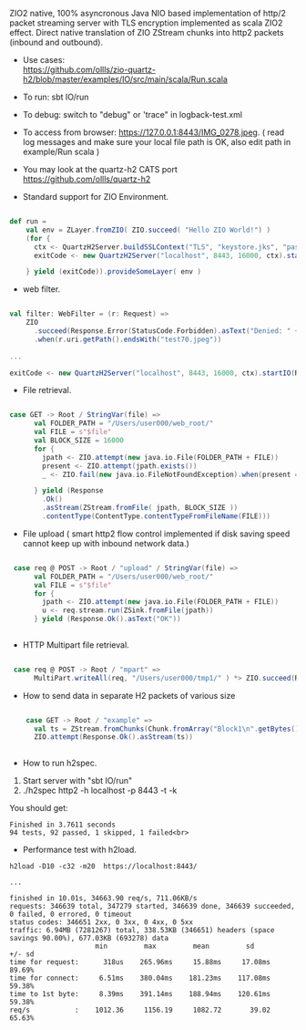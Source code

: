 ZIO2 native, 100% asyncronous Java NIO based implementation of http/2 packet streaming server with TLS encryption implemented as scala ZIO2 effect. Direct native translation of ZIO ZStream chunks into http2 packets (inbound and outbound).

* Use cases:<br> https://github.com/ollls/zio-quartz-h2/blob/master/examples/IO/src/main/scala/Run.scala
* To run:  sbt IO/run
* To debug: switch to "debug" or 'trace" in logback-test.xml
* To access from browser: https://127.0.0.1:8443/IMG_0278.jpeg. ( read log messages and make sure your local file path is OK, also edit path in example/Run scala  )
* You may look at the quartz-h2 CATS port https://github.com/ollls/quartz-h2

* Standard support for ZIO Environment.

```scala

def run =
    val env = ZLayer.fromZIO( ZIO.succeed( "Hello ZIO World!") )
    (for {
      ctx <- QuartzH2Server.buildSSLContext("TLS", "keystore.jks", "password")
      exitCode <- new QuartzH2Server("localhost", 8443, 16000, ctx).startIO(R, filter, sync = false)

    } yield (exitCode)).provideSomeLayer( env )

```

* web filter.

```scala

val filter: WebFilter = (r: Request) =>
    ZIO
      .succeed(Response.Error(StatusCode.Forbidden).asText("Denied: " + r.uri.getPath()))
      .when(r.uri.getPath().endsWith("test70.jpeg"))
   
...

exitCode <- new QuartzH2Server("localhost", 8443, 16000, ctx).startIO(R, filter, sync = false)

```

* File retrieval.

```scala 

case GET -> Root / StringVar(file) =>
      val FOLDER_PATH = "/Users/user000/web_root/"
      val FILE = s"$file"
      val BLOCK_SIZE = 16000
      for {
        jpath <- ZIO.attempt(new java.io.File(FOLDER_PATH + FILE))
        present <- ZIO.attempt(jpath.exists())
        _ <- ZIO.fail(new java.io.FileNotFoundException).when(present == false)

      } yield (Response
        .Ok()
        .asStream(ZStream.fromFile( jpath, BLOCK_SIZE ))
        .contentType(ContentType.contentTypeFromFileName(FILE)))

```

* File upload ( smart http2 flow control implemented if disk saving speed cannot keep up with inbound network data.) 

```scala 

 case req @ POST -> Root / "upload" / StringVar(file) =>
      val FOLDER_PATH = "/Users/user000/web_root/"
      val FILE = s"$file"
      for {
        jpath <- ZIO.attempt(new java.io.File(FOLDER_PATH + FILE))
        u <- req.stream.run(ZSink.fromFile(jpath))
      } yield (Response.Ok().asText("OK"))
        
```        
* HTTP Multipart file retrieval.

```scala

 case req @ POST -> Root / "mpart" =>
      MultiPart.writeAll(req, "/Users/user000/tmp1/" ) *> ZIO.succeed(Response.Ok())

```

* How to send data in separate H2 packets of various size

```scala 

    case GET -> Root / "example" =>
      val ts = ZStream.fromChunks(Chunk.fromArray("Block1\n".getBytes()), Chunk.fromArray("Block22\n".getBytes()))
      ZIO.attempt(Response.Ok().asStream(ts))
      
````      

* How to run h2spec.

1. Start server with "sbt IO/run"<br>
2. ./h2spec http2 -h localhost -p 8443 -t -k<br>

You should get:
```
Finished in 3.7611 seconds
94 tests, 92 passed, 1 skipped, 1 failed<br>
```
* Performance test with h2load.

```
h2load -D10 -c32 -m20  https://localhost:8443/

...

finished in 10.01s, 34663.90 req/s, 711.06KB/s
requests: 346639 total, 347279 started, 346639 done, 346639 succeeded, 0 failed, 0 errored, 0 timeout
status codes: 346651 2xx, 0 3xx, 0 4xx, 0 5xx
traffic: 6.94MB (7281267) total, 338.53KB (346651) headers (space savings 90.00%), 677.03KB (693278) data
                     min         max         mean         sd        +/- sd
time for request:      318us    265.96ms     15.88ms     17.08ms    89.69%
time for connect:     6.51ms    380.04ms    181.23ms    117.08ms    59.38%
time to 1st byte:     8.39ms    391.14ms    188.94ms    120.61ms    59.38%
req/s           :    1012.36     1156.19     1082.72       39.02    65.63%

```




